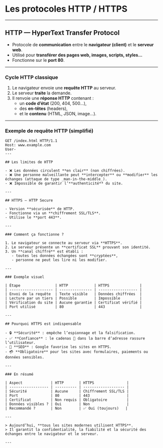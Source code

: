 # Les protocoles HTTP / HTTPS

---

## HTTP — HyperText Transfer Protocol

- Protocole de **communication** entre le **navigateur (client)** et le **serveur web**.
- Utilisé pour **transférer des pages web, images, scripts, styles...**
- Fonctionne sur le **port 80**.

---

### Cycle HTTP classique

1. Le navigateur envoie une **requête HTTP** au serveur.
2. Le serveur **traite** la demande.
3. Il renvoie une **réponse HTTP** contenant :
   - un **code d’état** (200, 404, 500...),
   - des **en-têtes** (headers),
   - et le **contenu** (HTML, JSON, image...).

---

### Exemple de requête HTTP (simplifié)

```http
GET /index.html HTTP/1.1
Host: www.example.com
User-
---

## Les limites de HTTP

- ❌ Les données circulent **en clair** (non chiffrées).
- ❌ Une personne malveillante peut **intercepter** ou **modifier** les échanges (attaque de type _man-in-the-middle_).
- ❌ Impossible de garantir l’**authenticité** du site.

---

## HTTPS — HTTP Secure

- Version **sécurisée** de HTTP.
- Fonctionne via un **chiffrement SSL/TLS**.
- Utilise le **port 443**.

---

### Comment ça fonctionne ?

1. Le navigateur se connecte au serveur via **HTTPS**.
2. Le serveur présente un **certificat SSL** prouvant son identité.
3. Un **canal chiffré** est établi :
   - toutes les données échangées sont **cryptées**,
   - personne ne peut les lire ni les modifier.

---

### Exemple visuel

| Étape                | HTTP            | HTTPS              |
| -------------------- | --------------- | ------------------ |
| Envoi de la requête  | Texte visible   | Données chiffrées  |
| Lecture par un tiers | Possible        | Impossible         |
| Vérification du site | Aucune garantie | Certificat vérifié |
| Port utilisé         | 80              | 443                |

---

## Pourquoi HTTPS est indispensable

- 🔒 **Sécurité** : empêche l’espionnage et la falsification.
- ✅ **Confiance** : le cadenas 🔐 dans la barre d’adresse rassure l’utilisateur.
- 🚀 **SEO** : Google favorise les sites en HTTPS.
- 💳 **Obligatoire** pour les sites avec formulaires, paiements ou données sensibles.

---

### En résumé

| Aspect             | HTTP       | HTTPS               |
| ------------------ | ---------- | ------------------- |
| Sécurité           | Aucune     | Chiffrement SSL/TLS |
| Port               | 80         | 443                 |
| Certificat         | Non requis | Obligatoire         |
| Données visibles ? | Oui        | Non                 |
| Recommandé ?       | Non        | ✅ Oui (toujours)   |

---

> Aujourd’hui, **tous les sites modernes utilisent HTTPS**.
> Il garantit la confidentialité, la fiabilité et la sécurité des échanges entre le navigateur et le serveur.

---
```
